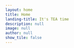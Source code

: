 ```yaml
---
layout: home
title: Home
landing-title: It's TEA time
description: null
image: null
author: null
show_tile: false
---
```

